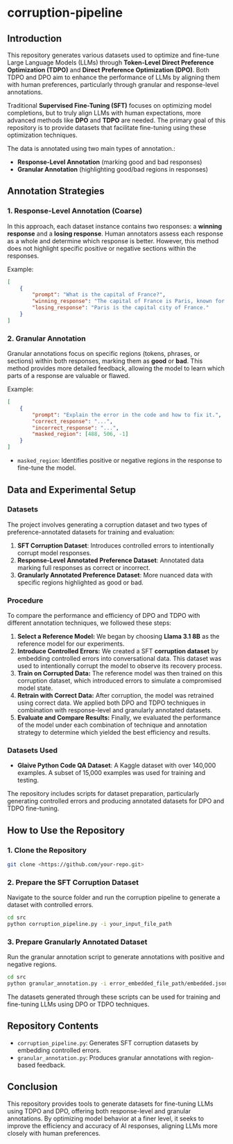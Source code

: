 # corruption-pipeline


## **Introduction**

This repository generates various datasets used to optimize and fine-tune Large Language Models (LLMs) through **Token-Level Direct Preference Optimization (TDPO)** and **Direct Preference Optimization (DPO)**. Both TDPO and DPO aim to enhance the performance of LLMs by aligning them with human preferences, particularly through granular and response-level annotations.

Traditional **Supervised Fine-Tuning (SFT)** focuses on optimizing model completions, but to truly align LLMs with human expectations, more advanced methods like **DPO** and **TDPO** are needed. The primary goal of this repository is to provide datasets that facilitate fine-tuning using these optimization techniques.

The data is annotated using two main types of annotation.:
- **Response-Level Annotation** (marking good and bad responses)
- **Granular Annotation** (highlighting good/bad regions in responses)


## **Annotation Strategies**

### **1. Response-Level Annotation (Coarse)**
In this approach, each dataset instance contains two responses: a **winning response** and a **losing response**. Human annotators assess each response as a whole and determine which response is better. However, this method does not highlight specific positive or negative sections within the responses.

Example:
```json
[
    {
        "prompt": "What is the capital of France?",
        "winning_response": "The capital of France is Paris, known for its history and culture.",
        "losing_response": "Paris is the capital city of France."
    }
]
```

### **2. Granular Annotation**
Granular annotations focus on specific regions (tokens, phrases, or sections) within both responses, marking them as **good** or **bad**. This method provides more detailed feedback, allowing the model to learn which parts of a response are valuable or flawed.

Example:
```json
[
    {
        "prompt": "Explain the error in the code and how to fix it.",
        "correct_response": "...",
        "incorrect_response": "...",
        "masked_region": [488, 506, -1]
    }
]
```
- `masked_region`: Identifies positive or negative regions in the response to fine-tune the model.

## **Data and Experimental Setup**

### Datasets

The project involves generating a corruption dataset and two types of preference-annotated datasets for training and evaluation:

1. **SFT Corruption Dataset**: Introduces controlled errors to intentionally corrupt model responses.
2. **Response-Level Annotated Preference Dataset**: Annotated data marking full responses as correct or incorrect.
3. **Granularly Annotated Preference Dataset**: More nuanced data with specific regions highlighted as good or bad.


### Procedure

To compare the performance and efficiency of DPO and TDPO with different annotation techniques, we followed these steps:

1. **Select a Reference Model:** We began by choosing **Llama 3.1 8B** as the reference model for our experiments.
2. **Introduce Controlled Errors:** We created a SFT **corruption dataset** by embedding controlled errors into conversational data. This dataset was used to intentionally corrupt the model to observe its recovery process.
3. **Train on Corrupted Data:** The reference model was then trained on this corruption dataset, which introduced errors to simulate a compromised model state.
4. **Retrain with Correct Data:** After corruption, the model was retrained using correct data. We applied both DPO and TDPO techniques in combination with response-level and granularly annotated datasets.
5. **Evaluate and Compare Results:** Finally, we evaluated the performance of the model under each combination of technique and annotation strategy to determine which yielded the best efficiency and results.
### **Datasets Used**
- **Glaive Python Code QA Dataset**: A Kaggle dataset with over 140,000 examples. A subset of 15,000 examples was used for training and testing.

The repository includes scripts for dataset preparation, particularly generating controlled errors and producing annotated datasets for DPO and TDPO fine-tuning.

## **How to Use the Repository**

### **1. Clone the Repository**
```bash
git clone <https://github.com/your-repo.git>
```

### **2. Prepare the SFT Corruption Dataset**
Navigate to the source folder and run the corruption pipeline to generate a dataset with controlled errors.

```bash
cd src
python corruption_pipeline.py -i your_input_file_path
```

### **3. Prepare Granularly Annotated Dataset**
Run the granular annotation script to generate annotations with positive and negative regions.

```bash
cd src
python granular_annotation.py -i error_embedded_file_path/embedded.json
```

The datasets generated through these scripts can be used for training and fine-tuning LLMs using DPO or TDPO techniques.

## **Repository Contents**
- `corruption_pipeline.py`: Generates SFT corruption datasets by embedding controlled errors.
- `granular_annotation.py`: Produces granular annotations with region-based feedback.

## **Conclusion**

This repository provides tools to generate datasets for fine-tuning LLMs using TDPO and DPO, offering both response-level and granular annotations. By optimizing model behavior at a finer level, it seeks to improve the efficiency and accuracy of AI responses, aligning LLMs more closely with human preferences.

